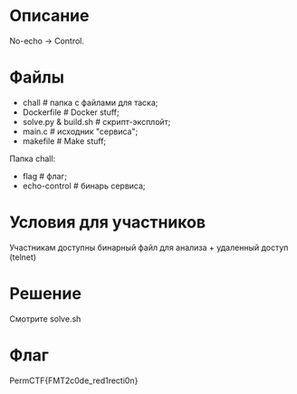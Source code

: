# Описание
No-echo -> Control.

# Файлы
* chall                         # папка с файлами для таска;
* Dockerfile                    # Docker stuff;
* solve.py & build.sh           # скрипт-эксплойт;
* main.c                        # исходник "сервиса";
* makefile                      # Make stuff;

Папка chall:
* flag                          # флаг;
* echo-control                  # бинарь сервиса;


# Условия для участников
Участникам доступны бинарный файл для анализа + удаленный доступ (telnet)

# Решение
Смотрите solve.sh

# Флаг
PermCTF{FMT2c0de_red1recti0n}